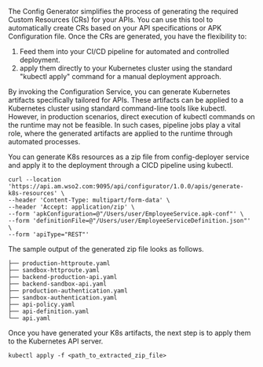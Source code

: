 The Config Generator simplifies the process of generating the required Custom Resources (CRs) for your APIs. You can use this tool to automatically create CRs based on your API specifications or APK Configuration file. Once the CRs are generated, you have the flexibility to:

1. Feed them into your CI/CD pipeline for automated and controlled deployment.
2. apply them directly to your Kubernetes cluster using the standard "kubectl apply" command for a manual deployment approach.

By invoking the Configuration Service, you can generate Kubernetes artifacts specifically tailored for APIs. These artifacts can be applied to a Kubernetes cluster using standard command-line tools like kubectl. However, in production scenarios, direct execution of kubectl commands on the runtime may not be feasible. In such cases, pipeline jobs play a vital role, where the generated artifacts are applied to the runtime through automated processes.

You can generate K8s resources as a zip file from config-deployer service and apply it to the deployment through a CICD pipeline using kubectl.

```
curl --location 'https://api.am.wso2.com:9095/api/configurator/1.0.0/apis/generate-k8s-resources' \
--header 'Content-Type: multipart/form-data' \
--header 'Accept: application/zip' \
--form 'apkConfiguration=@"/Users/user/EmployeeService.apk-conf"' \
--form 'definitionFile=@"/Users/user/EmployeeServiceDefinition.json"' \
--form 'apiType="REST"'
```

The sample output of the generated zip file looks as follows.

```
├── production-httproute.yaml
├── sandbox-httproute.yaml
├── backend-production-api.yaml
├── backend-sandbox-api.yaml
├── production-authentication.yaml
├── sandbox-authentication.yaml
├── api-policy.yaml
├── api-definition.yaml
└── api.yaml
```
Once you have generated your K8s artifacts, the next step is to apply them to the Kubernetes API server. 

```
kubectl apply -f <path_to_extracted_zip_file>
```